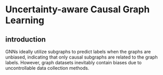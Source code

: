 # Uncertainty-aware Causal Graph Learning

## introduction
GNNs ideally utilize subgraphs to predict labels when the graphs are unbiased, indicating that only causal subgraphs are related to the graph labels. However, graph datasets inevitably contain biases due to uncontrollable data collection methods.
